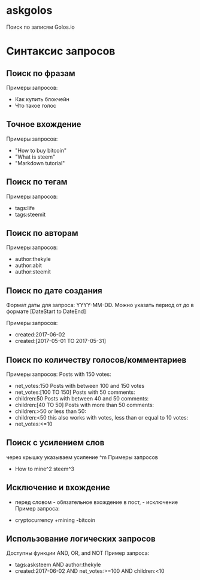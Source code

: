 # askgolos
Поиск по записям Golos.io

# Синтаксис запросов
## Поиск по фразам

Примеры запросов:
* Как купить блокчейн
* Что такое голос


## Точное вхождение
Примеры запросов:
* "How to buy bitcoin"
* "What is steem"
* "Markdown tutorial"

## Поиск по тегам
Примеры запросов:
* tags:life
* tags:steemit


## Поиск по авторам
Примеры запросов:
* author:thekyle
* author:abit
* author:steemit


## Поиск по дате создания
Формат даты для запроса: YYYY-MM-DD. Можно указать период от до в формате [DateStart to DateEnd]

Примеры запросов:
* created:2017-06-02
* created:[2017-05-01 TO 2017-05-31]

## Поиск по количеству голосов/комментариев
Примеры запросов:
Posts with 150 votes:
* net_votes:150
Posts with between 100 and 150 votes
* net_votes:[100 TO 150]
Posts with 50 comments:
* children:50
Posts with between 40 and 50 comments:
* children:[40 TO 50]
Posts with more than 50 comments:
* children:>50
or less than 50:
* children:<50
this also works with votes, less than or equal to 10 votes:
* net_votes:<=10

## Поиск с усилением слов
через крышку указываем усиление ^m
Примеры запросов
* How to mine^2 steem^3

## Исключение и вхождение
+ перед словом - обязательное вхождение в пост, - исключение
Пример запроса:
* cryptocurrency +mining -bitcoin


## Использование логических запросов
Доступны функции AND, OR, and NOT
Пример запроса:
* tags:asksteem AND author:thekyle
* created:2017-06-02 AND net_votes:>=100 AND children:<10
